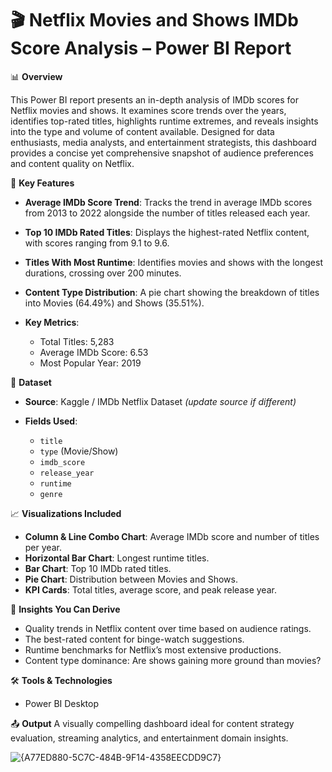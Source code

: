 # 🎬 Netflix Movies and Shows IMDb Score Analysis – Power BI Report

📊 **Overview**

This Power BI report presents an in-depth analysis of IMDb scores for Netflix movies and shows. It examines score trends over the years, identifies top-rated titles, highlights runtime extremes, and reveals insights into the type and volume of content available. Designed for data enthusiasts, media analysts, and entertainment strategists, this dashboard provides a concise yet comprehensive snapshot of audience preferences and content quality on Netflix.

🧩 **Key Features**

* **Average IMDb Score Trend**: Tracks the trend in average IMDb scores from 2013 to 2022 alongside the number of titles released each year.
* **Top 10 IMDb Rated Titles**: Displays the highest-rated Netflix content, with scores ranging from 9.1 to 9.6.
* **Titles With Most Runtime**: Identifies movies and shows with the longest durations, crossing over 200 minutes.
* **Content Type Distribution**: A pie chart showing the breakdown of titles into Movies (64.49%) and Shows (35.51%).
* **Key Metrics**:

  * Total Titles: 5,283
  * Average IMDb Score: 6.53
  * Most Popular Year: 2019

📂 **Dataset**

* **Source**: Kaggle / IMDb Netflix Dataset *(update source if different)*
* **Fields Used**:

  * `title`
  * `type` (Movie/Show)
  * `imdb_score`
  * `release_year`
  * `runtime`
  * `genre`

📈 **Visualizations Included**

* **Column & Line Combo Chart**: Average IMDb score and number of titles per year.
* **Horizontal Bar Chart**: Longest runtime titles.
* **Bar Chart**: Top 10 IMDb rated titles.
* **Pie Chart**: Distribution between Movies and Shows.
* **KPI Cards**: Total titles, average score, and peak release year.

🚀 **Insights You Can Derive**

* Quality trends in Netflix content over time based on audience ratings.
* The best-rated content for binge-watch suggestions.
* Runtime benchmarks for Netflix’s most extensive productions.
* Content type dominance: Are shows gaining more ground than movies?

🛠 **Tools & Technologies**

* Power BI Desktop

📤 **Output**
A visually compelling dashboard ideal for content strategy evaluation, streaming analytics, and entertainment domain insights.

![{A77ED880-5C7C-484B-9F14-4358EECDD9C7}](https://github.com/user-attachments/assets/3f35627c-8adf-415b-80d3-ebc75730b748)


